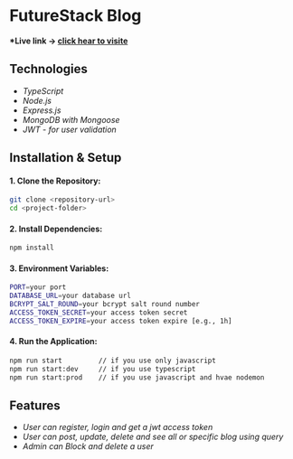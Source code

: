 # FutureStack Blog

**\*Live link -> [click hear to visite](https://l2-assignment3-omega.vercel.app/)**

## Technologies

- _TypeScript_
- _Node.js_
- _Express.js_
- _MongoDB with Mongoose_
- _JWT - for user validation_

## Installation & Setup

#### 1. Clone the Repository:

```bash
git clone <repository-url>
cd <project-folder>
```

#### 2. Install Dependencies:

```bash
npm install
```

#### 3. Environment Variables:

```bash
PORT=your port
DATABASE_URL=your database url
BCRYPT_SALT_ROUND=your bcrypt salt round number
ACCESS_TOKEN_SECRET=your access token secret
ACCESS_TOKEN_EXPIRE=your access token expire [e.g., 1h]
```

#### 4. Run the Application:

```bash
npm run start         // if you use only javascript
npm run start:dev     // if you use typescript
npm run start:prod    // if you use javascript and hvae nodemon
```

## Features

- _User can register, login and get a jwt access token_
- _User can post, update, delete and see all or specific blog using query_
- _Admin can Block and delete a user_
